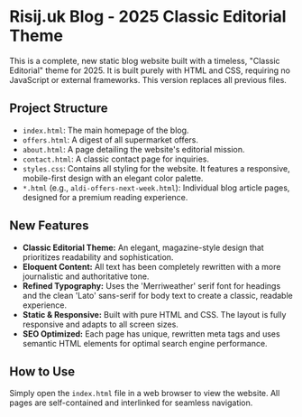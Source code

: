 # Risij.uk Blog - 2025 Classic Editorial Theme

This is a complete, new static blog website built with a timeless, "Classic Editorial" theme for 2025. It is built purely with HTML and CSS, requiring no JavaScript or external frameworks. This version replaces all previous files.

## Project Structure

- `index.html`: The main homepage of the blog.
- `offers.html`: A digest of all supermarket offers.
- `about.html`: A page detailing the website's editorial mission.
- `contact.html`: A classic contact page for inquiries.
- `styles.css`: Contains all styling for the website. It features a responsive, mobile-first design with an elegant color palette.
- `*.html` (e.g., `aldi-offers-next-week.html`): Individual blog article pages, designed for a premium reading experience.

## New Features

- **Classic Editorial Theme:** An elegant, magazine-style design that prioritizes readability and sophistication.
- **Eloquent Content:** All text has been completely rewritten with a more journalistic and authoritative tone.
- **Refined Typography:** Uses the 'Merriweather' serif font for headings and the clean 'Lato' sans-serif for body text to create a classic, readable experience.
- **Static & Responsive:** Built with pure HTML and CSS. The layout is fully responsive and adapts to all screen sizes.
- **SEO Optimized:** Each page has unique, rewritten meta tags and uses semantic HTML elements for optimal search engine performance.

## How to Use

Simply open the `index.html` file in a web browser to view the website. All pages are self-contained and interlinked for seamless navigation.